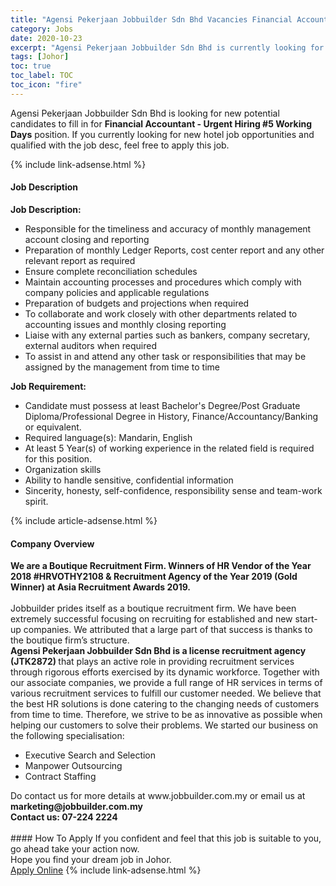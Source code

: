```yaml
---
title: "Agensi Pekerjaan Jobbuilder Sdn Bhd Vacancies Financial Accountant - Urgent Hiring #5 Working Days" 
category: Jobs 
date: 2020-10-23 
excerpt: "Agensi Pekerjaan Jobbuilder Sdn Bhd is currently looking for suitable person to fill in the Financial Accountant - Urgent Hiring #5 Working Days which positioned at Johor" 
tags: [Johor] 
toc: true 
toc_label: TOC 
toc_icon: "fire" 
--- 
```


<p>Agensi Pekerjaan Jobbuilder Sdn Bhd is looking for new potential candidates to fill in for <b>Financial Accountant - Urgent Hiring #5 Working Days</b> position. If you currently looking for new hotel job opportunities and qualified with the job desc, feel free to apply this job.
</p>{% include link-adsense.html %} 
<div><div><h4>Job Description</h4></div><div><div><span><div><div><strong>Job Description:&#160;</strong></div><ul><li>Responsible for the timeliness and accuracy of monthly management account closing and reporting</li><li>Preparation of monthly Ledger Reports, cost center report and any other relevant report as required</li><li>Ensure complete reconciliation schedules</li><li>Maintain accounting processes and procedures which comply with company policies and applicable regulations</li><li>Preparation of budgets and projections when required</li><li>To collaborate and work closely with other departments related to accounting issues and monthly closing reporting</li><li>Liaise with any external parties such as bankers, company secretary, external auditors when required</li><li>To assist in and attend any other task or responsibilities that may be assigned by the management from time to time</li></ul><div><strong>Job Requirement:</strong></div><ul><li>Candidate must possess at least Bachelor's Degree/Post Graduate Diploma/Professional Degree in History, Finance/Accountancy/Banking or equivalent.</li><li>Required language(s): Mandarin, English</li><li>At least 5 Year(s) of working experience in the related field is required for this position.</li><li>Organization skills</li><li>Ability to handle sensitive, confidential information</li><li>Sincerity, honesty, self-confidence, responsibility sense and team-work spirit.</li></ul></div></span></div></div></div> 
{% include article-adsense.html %} 
<div><div><h4>Company Overview</h4></div><div><div><span><div><div><div><strong>We are a Boutique Recruitment Firm. Winners of HR Vendor of the Year 2018 #HRVOTHY2108 &amp; Recruitment Agency of the Year 2019 (Gold Winner) at Asia Recruitment Awards 2019.</strong><br><br>Jobbuilder prides itself as a boutique recruitment firm. We have been extremely successful focusing on recruiting for established and new start-up companies. We attributed that a large part of that success is thanks to the boutique firm&#8217;s structure.</div><div><strong>Agensi Pekerjaan Jobbuilder Sdn Bhd is a license recruitment agency (JTK2872)&#160;</strong>that plays an active role in providing recruitment services through rigorous efforts exercised by its dynamic workforce. Together with our associate companies, we provide a full range of HR services in terms of various recruitment services to fulfill our customer needed. We believe that the best HR solutions is done catering to the changing needs of customers from time to time. Therefore, we strive to be as innovative as possible when helping our customers to solve their problems. We started our business on the following specialisation:</div><div><ul><li>Executive Search and Selection</li><li>Manpower Outsourcing</li><li>Contract Staffing</li></ul></div><div>Do contact us for more details at www.jobbuilder.com.my or email us at <strong>marketing@jobbuilder.com.my</strong></div><div><strong>Contact us: 07-224 2224&#160;</strong><br>&#160;</div></div></div></span></div></div></div> 
#### How To Apply 
If you confident and feel that this job is suitable to you, go ahead take your action now. <br/> 
Hope you find your dream job in Johor. <br/> 
<a href="https://www.jobstreet.com.my/en/job/financial-accountant-urgent-hiring-5-working-days-4410899?jobId=jobstreet-my-job-4410899" class="btn btn--info" target="_blank" rel="nofollow noopenner">Apply Online</a> 
{% include link-adsense.html %} 